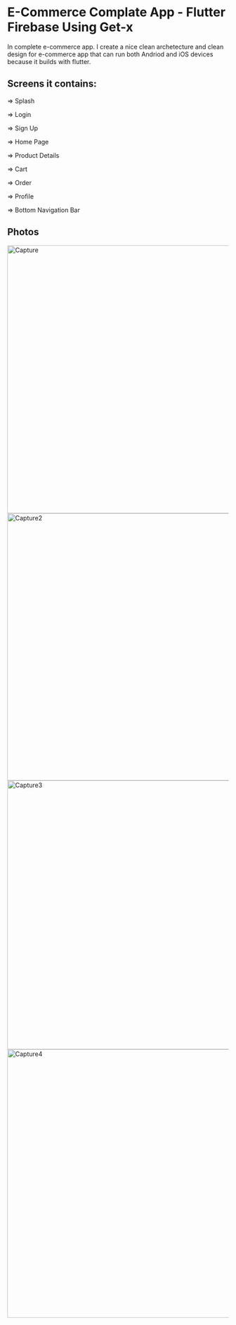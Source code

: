 # E-Commerce Complate App - Flutter Firebase Using Get-x
In complete e-commerce app. I create a nice clean archetecture and clean design for  e-commerce app that can run both Andriod and iOS devices because it builds with flutter.


## Screens it contains:

=> Splash

=> Login

=> Sign Up

=> Home Page

=> Product Details

=> Cart

=> Order

=> Profile

=> Bottom Navigation Bar

## Photos

<img width="609" alt="Capture" src="https://user-images.githubusercontent.com/68750404/152051957-23718578-9d10-46b7-9e32-96acf86017c4.PNG">  <img width="607" alt="Capture2" src="https://user-images.githubusercontent.com/68750404/152051963-f882b4c3-2784-446c-8ed7-40d8bd8db684.PNG">  <img width="611" alt="Capture3" src="https://user-images.githubusercontent.com/68750404/152051968-2ecf9721-ca82-4ca8-8d1b-3a761b9b02e3.PNG"> <img width="610" alt="Capture4" src="https://user-images.githubusercontent.com/68750404/152051991-ac4a3935-06e8-4a68-91f3-df394afeb64b.PNG">

